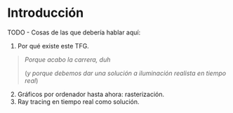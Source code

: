 # Introducción

TODO - Cosas de las que debería hablar aquí:

1. Por qué existe este TFG.

> *Porque acabo la carrera, duh*
>
> (*y porque debemos dar una solución a iluminación realista en tiempo real*)

2. Gráficos por ordenador hasta ahora: rasterización.
3. Ray tracing en tiempo real como solución.